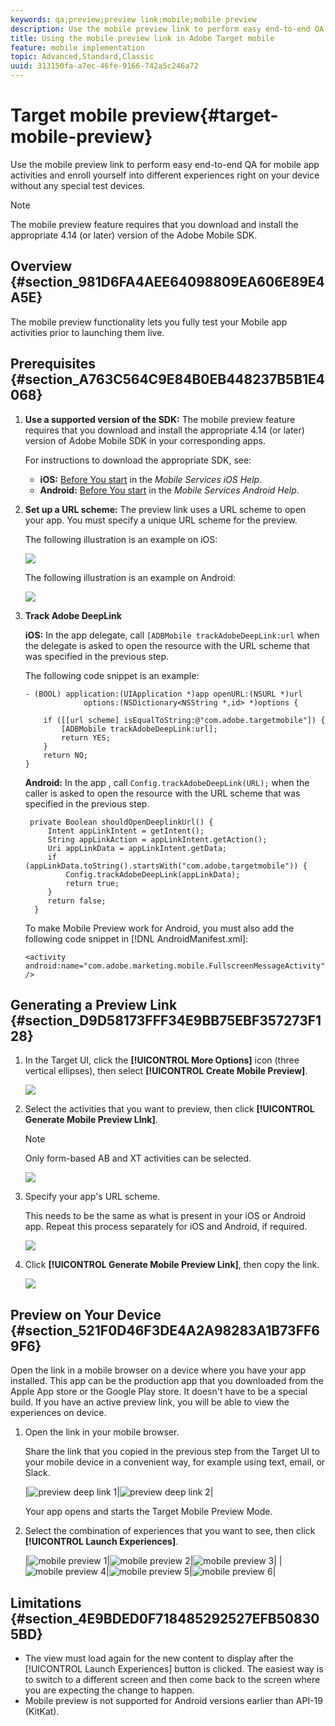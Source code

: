 ```yaml
---
keywords: qa;preview;preview link;mobile;mobile preview
description: Use the mobile preview link to perform easy end-to-end QA for mobile app activities and enroll yourself into different experiences right on your device without any special test devices.
title: Using the mobile preview link in Adobe Target mobile
feature: mobile implementation
topic: Advanced,Standard,Classic
uuid: 313150fa-a7ec-46fe-9166-742a5c246a72
---
```


# Target mobile preview{#target-mobile-preview}

Use the mobile preview link to perform easy end-to-end QA for mobile app activities and enroll yourself into different experiences right on your device without any special test devices.

>[!NOTE]
>
>The mobile preview feature requires that you download and install the appropriate 4.14 (or later) version of the Adobe Mobile SDK.

## Overview {#section_981D6FA4AEE64098809EA606E89E4A5E}

The mobile preview functionality lets you fully test your Mobile app activities prior to launching them live.

## Prerequisites {#section_A763C564C9E84B0EB448237B5B1E4068}

1. **Use a supported version of the SDK:** The mobile preview feature requires that you download and install the appropriate 4.14 (or later) version of Adobe Mobile SDK in your corresponding apps.

   For instructions to download the appropriate SDK, see:

    * **iOS:** [Before You start](https://docs.adobe.com/content/help/en/mobile-services/ios/getting-started-ios/requirements.html) in the *Mobile Services iOS Help*. 
    * **Android:** [Before You start](https://docs.adobe.com/content/help/en/mobile-services/android/getting-started-android/requirements.html) in the *Mobile Services Android Help*.

1. **Set up a URL scheme:** The preview link uses a URL scheme to open your app. You must specify a unique URL scheme for the preview.

   The following illustration is an example on iOS:

   ![](assets/mobile-preview-url-scheme-ios.png)

   The following illustration is an example on Android:

   ![](assets/Android_Deeplink.png)

1. **Track Adobe DeepLink**

   **iOS:** In the app delegate, call `[ADBMobile trackAdobeDeepLink:url` when the delegate is asked to open the resource with the URL scheme that was specified in the previous step.

   The following code snippet is an example:

   ```
   - (BOOL) application:(UIApplication *)app openURL:(NSURL *)url 
                options:(NSDictionary<NSString *,id> *)options { 
    
       if ([[url scheme] isEqualToString:@"com.adobe.targetmobile"]) { 
           [ADBMobile trackAdobeDeepLink:url]; 
           return YES; 
       } 
       return NO; 
   } 
   
   ```

   **Android:** In the app , call `Config.trackAdobeDeepLink(URL);` when the caller is asked to open the resource with the URL scheme that was specified in the previous step.

   ```
    private Boolean shouldOpenDeeplinkUrl() { 
        Intent appLinkIntent = getIntent(); 
        String appLinkAction = appLinkIntent.getAction(); 
        Uri appLinkData = appLinkIntent.getData; 
        if (appLinkData.toString().startsWith("com.adobe.targetmobile")) { 
            Config.trackAdobeDeepLink(appLinkData); 
            return true; 
        } 
        return false; 
     }
   ```

   To make Mobile Preview work for Android, you must also add the following code snippet in [!DNL AndroidManifest.xml]:

   ```
   <activity android:name="com.adobe.marketing.mobile.FullscreenMessageActivity" />
   ```

## Generating a Preview Link {#section_D9D58173FFF34E9BB75EBF357273F128}

1. In the Target UI, click the **[!UICONTROL More Options]** icon (three vertical ellipses), then select **[!UICONTROL Create Mobile Preview]**.

   ![](assets/mobile-preview-create.png)

1. Select the activities that you want to preview, then click **[!UICONTROL Generate Mobile Preview LInk]**.

   >[!NOTE]
   >
   >Only form-based AB and XT activities can be selected.

   ![](assets/mobile-preview-select-activities.png)

1. Specify your app's URL scheme.

   This needs to be the same as what is present in your iOS or Android app. Repeat this process separately for iOS and Android, if required.

   ![](assets/mobile-preview-enter-url-scheme.png)

1. Click **[!UICONTROL Generate Mobile Preview Link]**, then copy the link.

   ![](assets/mobile-preview-generate-and-copy.png)

## Preview on Your Device {#section_521F0D46F3DE4A2A98283A1B73FF69F6}

Open the link in a mobile browser on a device where you have your app installed. This app can be the production app that you downloaded from the Apple App store or the Google Play store. It doesn't have to be a special build. If you have an active preview link, you will be able to view the experiences on device.

1. Open the link in your mobile browser.

    Share the link that you copied in the previous step from the Target UI to your mobile device in a convenient way, for example using text, email, or Slack.

    |![preview deep link 1](/help/c-target-mobile-app/assets/mobile-preview-open-deeplink.png)|![preview deep link 2](/help/c-target-mobile-app/assets/mobile-preview-open-app.png)|

    Your app opens and starts the Target Mobile Preview Mode. 

1. Select the combination of experiences that you want to see, then click **[!UICONTROL Launch Experiences]**.

   |![mobile preview 1](/help/c-target-mobile-app/assets/mobile-preview-experience-selection-1.png)|![mobile preview 2](/help/c-target-mobile-app/assets/mobile-preview-experience-result-1-france.png)|![mobile preview 3](/help/c-target-mobile-app/assets/mobile-preview-experience-result-1-shipfree.png)|
   |![mobile preview 4](/help/c-target-mobile-app/assets/mobile-preview-experience-selection-2.png)|![mobile preview 5](/help/c-target-mobile-app/assets/mobile-preview-experience-result-2-aus.png)|![mobile preview 6](/help/c-target-mobile-app/assets/mobile-preview-experience-result-2-10off.png)|

## Limitations {#section_4E9BDED0F718485292527EFB508305BD}

* The view must load again for the new content to display after the [!UICONTROL Launch Experiences] button is clicked. The easiest way is to switch to a different screen and then come back to the screen where you are expecting the change to happen. 
* Mobile preview is not supported for Android versions earlier than API-19 (KitKat).
